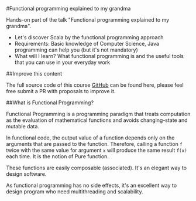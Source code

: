 #Functional programming explained to my grandma

Hands-on part of the talk "Functional programming explained to my grandma".

- Let's discover Scala by the functional programming approach
- Requirements: Basic knowledge of Computer Science, Java programming can help you (but it's not mandatory) 
- What will I learn? What functional programming is and the useful tools that you can use in your everyday work

##Improve this content

The full source code of this course [GitHub](https://github.com/CG-Charlotte/fp-explained) can be found here, please feel free submit a PR with proposals to improve it.

##What is Functional Programming?

Functional Programming is a programming paradigm that treats computation as the evaluation of mathematical functions and avoids changing-state and mutable data. 

In functional code, the output value of a function depends only on the arguments that are passed to the function. Therefore, calling a function `f` twice with the same value for argument `x` will produce the same result `f(x)` each time. It is the notion of Pure function.

These functions are easily composable (associated). It's an elegant way to design software.

As functional programming has no side effects, it's an excellent way to design program who need multithreading and scalability.

 
